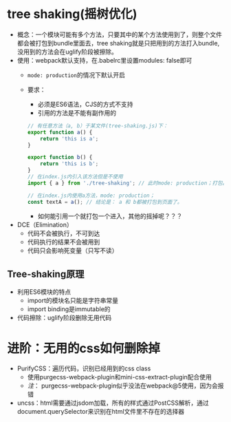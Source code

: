 # tree shaking(摇树优化)

- 概念：一个模块可能有多个方法，只要其中的某个方法使用到了，则整个文件都会被打包到bundle里面去，tree shaking就是只把用到的方法打入bundle, 没用到的方法会在uglify阶段被擦除。
- 使用：webpack默认支持，在.babelrc里设置modules: false即可
  - `mode: production`的情况下默认开启
  - 要求：
  
    - 必须是ES6语法，CJS的方式不支持
    - 引用的方法是不能有副作用的
  
    ```js
    // 有任意方法（a, b）于某文件(tree-shaking.js)下：
    export function a() {
        return 'this is a';
    }
    
    export function b() {
        return 'this is b';
    }
    // 在index.js内引入该方法但是不使用
    import { a } from './tree-shaking'; // 此时mode: production；打包出来的内容是没有a和b方法的内容的
    
    // 在index.js内使用a方法，mode: production；
    const textA = a(); // 结论是： a 和 b都被打包到页面了。
    
    ```
  
    - 如何能引用一个就打包一个进入，其他的摇掉呢？？？
- DCE（Elimination）
  - 代码不会被执行，不可到达
  - 代码执行的结果不会被用到
  - 代码只会影响死变量（只写不读）

## Tree-shaking原理

- 利用ES6模块的特点
  - import的模块名只能是字符串常量
  - import binding是immutable的
- 代码擦除：uglify阶段删除无用代码



# 进阶：无用的css如何删除掉

- PurifyCSS：遍历代码，识别已经用到的css class
  - 使用purgecss-webpack-plugin和mini-css-extract-plugin配合使用
  - *注*： purgecss-webpack-plugin似乎没法在webpack@5使用，因为会报错
- uncss：html需要通过jsdom加载，所有的样式通过PostCSS解析，通过document.querySelector来识别在html文件里不存在的选择器
